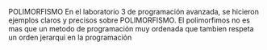 POLIMORFISMO
En el laboratorio 3 de programación avanzada, se hicieron ejemplos
claros y precisos sobre POLIMORFISMO.
El polimorfimos no es mas que un metodo de programación muy
ordenada que tambien respeta un orden jerarqui en la programación
